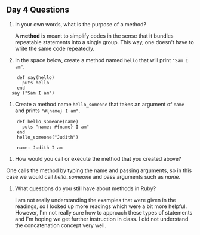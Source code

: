 ## Day 4 Questions

1. In your own words, what is the purpose of a method?

    A **method** is meant to simplify codes in the sense that it bundles repeatable statements into a single group. This way, one doesn't have to write the same code repeatedly.

1. In the space below, create a method named `hello` that will print `"Sam I am"`.

```
    def say(hello)
      puts hello
    end
  say ("Sam I am")
```

1. Create a method name `hello_someone` that takes an argument of `name` and prints `"#{name} I am"`.

```
    def hello_someone(name)
      puts "name: #{name} I am"
    end
    hello_someone("Judith")

    name: Judith I am   
```

1. How would you call or execute the method that you created above?

  One calls the method by typing the name and passing arguments, so in this case we would call *hello_someone* and pass arguments such as *name*.

1. What questions do you still have about methods in Ruby?

    I am not really understanding the examples that were given in the readings, so I looked up more readings which were a bit more helpful. However, I'm not really sure how to approach these types of statements and I'm hoping we get further instruction in class. I did not understand the concatenation concept very well.
